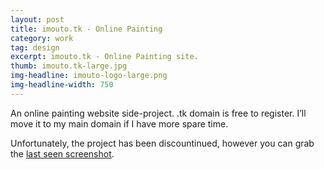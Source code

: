 ```yaml
---
layout: post
title: imouto.tk - Online Painting
category: work
tag: design
excerpt: imouto.tk - Online Painting site.
thumb: imouto.tk-large.jpg
img-headline: imouto-logo-large.png
img-headline-width: 750
---
```


<div class=txt>
<p>An online painting website side-project. .tk domain is free to register. I’ll move it to my main domain if I have more spare time.</p>
<p class=note>Unfortunately, the project has been discountinued, however you can grab the <a href="{{ site.file }}/screenshot/imouto.tk%20-%202010-04-17%20-%2001-21-15.png">last seen screenshot</a>.</p>
</div>